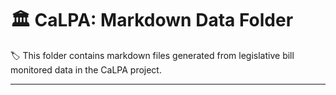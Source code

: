 # :classical_building: CaLPA: Markdown Data Folder

:label: This folder contains markdown files generated from legislative bill monitored data in the CaLPA project.

----
